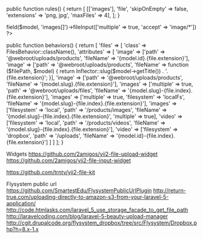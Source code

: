 public function rules()
{
    return [
        [['images'], 'file', 'skipOnEmpty' => false, 'extensions' => 'png, jpg', 'maxFiles' => 4],
    ];
}

<?= $form->field($model, 'images[]')->fileInput(['multiple' => true, 'accept' => 'image/*']) ?>


public function behaviors()
{
    return [
        'files' => [
            'class' => FilesBehavior::className(),
            'attributes' => [
                'image' => ['path' => '@webroot/uploads/products', 'fileName' => '{model.id}.{file.extension}'],
                'image' => ['path' => '@webroot/uploads/products', 'fileName' => function ($filePath, $model) {
                        return Inflector::slug($model->getTitle()) . '.{file.extension}';
                    }],
                'image' => ['path' => '@webroot/uploads/products', 'fileName' => '{model.slug}.{file.extension}'],
                'images' => ['multiple' => true, 'path' => '@webroot/uploads/files', 'fileName' => '{model.slug}-{file.index}.{file.extension}'],
                'images' => ['multiple' => true, 'filesystem' => 'localFs', 'fileName' => '{model.slug}-{file.index}.{file.extension}'],
                'images' => ['filesystem' => 'local', 'path' => '/products/images', 'fileName' => '{model.slug}-{file.index}.{file.extension}', 'multiple' => true],
                'video' => ['filesystem' => 'local', 'path' => '/products/videos', 'fileName' => '{model.slug}-{file.index}.{file.extension}'],
                'video' => ['filesystem' => 'dropbox', 'path' => '/uploads', 'fileName' => '{model.id}-{file.index}.{file.extension}']
            ]
        ]
    ];
}

Widgets
https://github.com/2amigos/yii2-file-upload-widget
https://github.com/2amigos/yii2-file-input-widget

https://github.com/trntv/yii2-file-kit


Flysystem public url
https://github.com/SmartestEdu/FlysystemPublicUrlPlugin
http://return-true.com/uploading-directly-to-amazon-s3-from-your-laravel-5-application/
http://code.htmlasks.com/laravel_5_use_storage_facade_to_get_file_path
http://laravelcoding.com/blog/laravel-5-beauty-upload-manager
http://cgit.drupalcode.org/flysystem_dropbox/tree/src/Flysystem/Dropbox.php?h=8.x-1.x